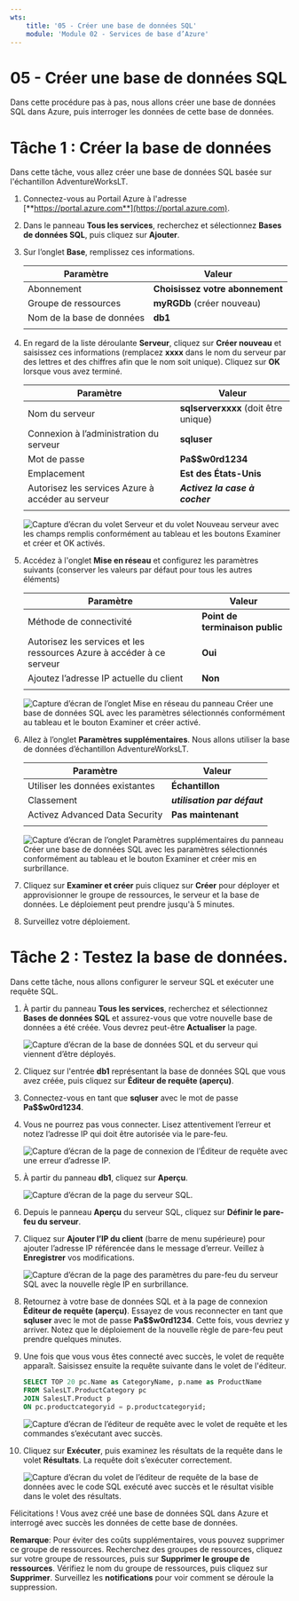 ```yaml
---
wts:
    title: '05 - Créer une base de données SQL'
    module: 'Module 02 - Services de base d’Azure'
---
```


# 05 - Créer une base de données SQL

Dans cette procédure pas à pas, nous allons créer une base de données SQL dans Azure, puis interroger les données de cette base de données.

# Tâche 1 : Créer la base de données

Dans cette tâche, vous allez créer une base de données SQL basée sur l'échantillon AdventureWorksLT. 

1. Connectez-vous au Portail Azure à l'adresse [**https://portal.azure.com**](https://portal.azure.com).

2. Dans le panneau **Tous les services**, recherchez et sélectionnez **Bases de données SQL**, puis cliquez sur **Ajouter**. 

3. Sur l’onglet **Base**, remplissez ces informations.  

    | Paramètre | Valeur | 
    | --- | --- |
    | Abonnement | **Choisissez votre abonnement** |
    | Groupe de ressources | **myRGDb** (créer nouveau) |
    | Nom de la base de données| **db1** | 
    | | |

3. En regard de la liste déroulante **Serveur**, cliquez sur **Créer nouveau** et saisissez ces informations (remplacez **xxxx** dans le nom du serveur par des lettres et des chiffres afin que le nom soit unique). Cliquez sur **OK** lorsque vous avez terminé.

    | Paramètre | Valeur | 
    | --- | --- |
    | Nom du serveur | **sqlserverxxxx** (doit être unique) | 
    | Connexion à l’administration du serveur | **sqluser** |
    | Mot de passe | **Pa$$w0rd1234** |
    | Emplacement | **Est des États-Unis** |
    | Autorisez les services Azure à accéder au serveur| ***Activez la case à cocher*** |
    | | |

   ![Capture d’écran du volet Serveur et du volet Nouveau serveur avec les champs remplis conformément au tableau et les boutons Examiner et créer et OK activés.](../images/0501.png)

4. Accédez à l'onglet **Mise en réseau** et configurez les paramètres suivants (conserver les valeurs par défaut pour tous les autres éléments) 

    | Paramètre | Valeur | 
    | --- | --- |
    | Méthode de connectivité | **Point de terminaison public** |    
    | Autorisez les services et les ressources Azure à accéder à ce serveur | **Oui** |
    | Ajoutez l’adresse IP actuelle du client | **Non** |
    | | |
    
   ![Capture d’écran de l’onglet Mise en réseau du panneau Créer une base de données SQL avec les paramètres sélectionnés conformément au tableau et le bouton Examiner et créer activé.](../images/0501b.png)

5. Allez à l’onglet **Paramètres supplémentaires**. Nous allons utiliser la base de données d’échantillon AdventureWorksLT.

    | Paramètre | Valeur | 
    | --- | --- |
    | Utiliser les données existantes | **Échantillon** |
    | Classement | ***utilisation par défaut*** |
    | Activez Advanced Data Security | **Pas maintenant** |
    | | |

    ![Capture d’écran de l’onglet Paramètres supplémentaires du panneau Créer une base de données SQL avec les paramètres sélectionnés conformément au tableau et le bouton Examiner et créer mis en surbrillance.](../images/0501c.png)

6. Cliquez sur **Examiner et créer** puis cliquez sur **Créer** pour déployer et approvisionner le groupe de ressources, le serveur et la base de données. Le déploiement peut prendre jusqu'à 5 minutes.

7. Surveillez votre déploiement. 

# Tâche 2 : Testez la base de données.

Dans cette tâche, nous allons configurer le serveur SQL et exécuter une requête SQL. 

1. À partir du panneau **Tous les services**, recherchez et sélectionnez **Bases de données SQL** et assurez-vous que votre nouvelle base de données a été créée. Vous devrez peut-être **Actualiser** la page.

    ![Capture d’écran de la base de données SQL et du serveur qui viennent d’être déployés.](../images/0502.png)

2. Cliquez sur l'entrée **db1** représentant la base de données SQL que vous avez créée, puis cliquez sur **Éditeur de requête (aperçu)**.

3. Connectez-vous en tant que **sqluser** avec le mot de passe **Pa$$w0rd1234**.

4. Vous ne pourrez pas vous connecter. Lisez attentivement l’erreur et notez l’adresse IP qui doit être autorisée via le pare-feu. 

    ![Capture d’écran de la page de connexion de l’Éditeur de requête avec une erreur d’adresse IP.](../images/0503.png)

5. À partir du panneau **db1**, cliquez sur **Aperçu**. 

    ![Capture d’écran de la page du serveur SQL.](../images/0504.png)

6. Depuis le panneau **Aperçu** du serveur SQL, cliquez sur **Définir le pare-feu du serveur**.

7. Cliquez sur **Ajouter l’IP du client** (barre de menu supérieure) pour ajouter l’adresse IP référencée dans le message d’erreur. Veillez à **Enregistrer** vos modifications. 

    ![Capture d’écran de la page des paramètres du pare-feu du serveur SQL avec la nouvelle règle IP en surbrillance.](../images/0506.png)

8. Retournez à votre base de données SQL et à la page de connexion **Éditeur de requête (aperçu)**. Essayez de vous reconnecter en tant que **sqluser** avec le mot de passe **Pa$$w0rd1234**. Cette fois, vous devriez y arriver. Notez que le déploiement de la nouvelle règle de pare-feu peut prendre quelques minutes. 

9. Une fois que vous vous êtes connecté avec succès, le volet de requête apparaît. Saisissez ensuite la requête suivante dans le volet de l'éditeur.

    ```SQL
    SELECT TOP 20 pc.Name as CategoryName, p.name as ProductName
    FROM SalesLT.ProductCategory pc
    JOIN SalesLT.Product p
    ON pc.productcategoryid = p.productcategoryid;
    ```

    ![Capture d’écran de l’éditeur de requête avec le volet de requête et les commandes s’exécutant avec succès.](../images/0507.png)

10. Cliquez sur **Exécuter**, puis examinez les résultats de la requête dans le volet **Résultats**. La requête doit s’exécuter correctement.

    ![Capture d’écran du volet de l’éditeur de requête de la base de données avec le code SQL exécuté avec succès et le résultat visible dans le volet des résultats.](../images/0508.png)

Félicitations ! Vous avez créé une base de données SQL dans Azure et interrogé avec succès les données de cette base de données.

**Remarque**: Pour éviter des coûts supplémentaires, vous pouvez supprimer ce groupe de ressources. Recherchez des groupes de ressources, cliquez sur votre groupe de ressources, puis sur **Supprimer le groupe de ressources**. Vérifiez le nom du groupe de ressources, puis cliquez sur **Supprimer**. Surveillez les **notifications** pour voir comment se déroule la suppression.

